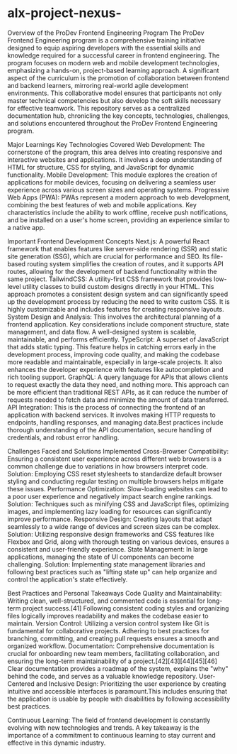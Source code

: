 # alx-project-nexus-

Overview of the ProDev Frontend Engineering Program
The ProDev Frontend Engineering program is a comprehensive training initiative designed to equip aspiring developers with the essential skills and knowledge required for a successful career in frontend engineering. The program focuses on modern web and mobile development technologies, emphasizing a hands-on, project-based learning approach. A significant aspect of the curriculum is the promotion of collaboration between frontend and backend learners, mirroring real-world agile development environments. This collaborative model ensures that participants not only master technical competencies but also develop the soft skills necessary for effective teamwork.
This repository serves as a centralized documentation hub, chronicling the key concepts, technologies, challenges, and solutions encountered throughout the ProDev Frontend Engineering program.

Major Learnings
Key Technologies Covered
Web Development: The cornerstone of the program, this area delves into creating responsive and interactive websites and applications. It involves a deep understanding of HTML for structure, CSS for styling, and JavaScript for dynamic functionality.
Mobile Development: This module explores the creation of applications for mobile devices, focusing on delivering a seamless user experience across various screen sizes and operating systems.
Progressive Web Apps (PWA): PWAs represent a modern approach to web development, combining the best features of web and mobile applications. Key characteristics include the ability to work offline, receive push notifications, and be installed on a user's home screen, providing an experience similar to a native app.

Important Frontend Development Concepts
Next.js: A powerful React framework that enables features like server-side rendering (SSR) and static site generation (SSG), which are crucial for performance and SEO. Its file-based routing system simplifies the creation of routes, and it supports API routes, allowing for the development of backend functionality within the same project.
TailwindCSS: A utility-first CSS framework that provides low-level utility classes to build custom designs directly in your HTML. This approach promotes a consistent design system and can significantly speed up the development process by reducing the need to write custom CSS. It is highly customizable and includes features for creating responsive layouts.
System Design and Analysis: This involves the architectural planning of a frontend application. Key considerations include component structure, state management, and data flow. A well-designed system is scalable, maintainable, and performs efficiently.
TypeScript: A superset of JavaScript that adds static typing. This feature helps in catching errors early in the development process, improving code quality, and making the codebase more readable and maintainable, especially in large-scale projects. It also enhances the developer experience with features like autocompletion and rich tooling support.
GraphQL: A query language for APIs that allows clients to request exactly the data they need, and nothing more. This approach can be more efficient than traditional REST APIs, as it can reduce the number of requests needed to fetch data and minimize the amount of data transferred.
API Integration: This is the process of connecting the frontend of an application with backend services. It involves making HTTP requests to endpoints, handling responses, and managing data.Best practices include thorough understanding of the API documentation, secure handling of credentials, and robust error handling.

Challenges Faced and Solutions Implemented
Cross-Browser Compatibility: Ensuring a consistent user experience across different web browsers is a common challenge due to variations in how browsers interpret code. Solution: Employing CSS reset stylesheets to standardize default browser styling and conducting regular testing on multiple browsers helps mitigate these issues.
Performance Optimization: Slow-loading websites can lead to a poor user experience and negatively impact search engine rankings. Solution: Techniques such as minifying CSS and JavaScript files, optimizing images, and implementing lazy loading for resources can significantly improve performance.
Responsive Design: Creating layouts that adapt seamlessly to a wide range of devices and screen sizes can be complex. Solution: Utilizing responsive design frameworks and CSS features like Flexbox and Grid, along with thorough testing on various devices, ensures a consistent and user-friendly experience.
State Management: In large applications, managing the state of UI components can become challenging. Solution: Implementing state management libraries and following best practices such as "lifting state up" can help organize and control the application's state effectively.

Best Practices and Personal Takeaways
Code Quality and Maintainability: Writing clean, well-structured, and commented code is essential for long-term project success.[41] Following consistent coding styles and organizing files logically improves readability and makes the codebase easier to maintain.
Version Control: Utilizing a version control system like Git is fundamental for collaborative projects. Adhering to best practices for branching, committing, and creating pull requests ensures a smooth and organized workflow.
Documentation: Comprehensive documentation is crucial for onboarding new team members, facilitating collaboration, and ensuring the long-term maintainability of a project.[42][43][44][45][46] Clear documentation provides a roadmap of the system, explains the "why" behind the code, and serves as a valuable knowledge repository.
User-Centered and Inclusive Design: Prioritizing the user experience by creating intuitive and accessible interfaces is paramount.This includes ensuring that the application is usable by people with disabilities by following accessibility best practices.

Continuous Learning: The field of frontend development is constantly evolving with new technologies and trends. A key takeaway is the importance of a commitment to continuous learning to stay current and effective in this dynamic industry.
